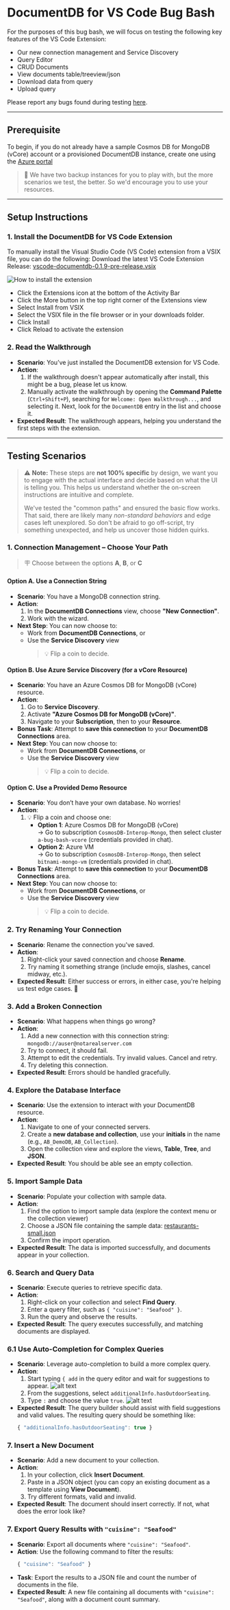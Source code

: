 # DocumentDB for VS Code Bug Bash

For the purposes of this bug bash, we will focus on testing the following key features of the VS Code Extension:

- Our new connection management and Service Discovery
- Query Editor
- CRUD Documents
- View documents table/treeview/json
- Download data from query
- Upload query

Please report any bugs found during testing [here](https://microsoft.sharepoint.com/:fl:/r/teams/CosmosDB/Shared%20Documents/Developer%20Experience%20Team/Loop%20paragraph%201.loop?d=w2ded8323914647c59e33d8f7c2137d0f&csf=1&web=1&nav=cz0lMkZ0ZWFtcyUyRkNvc21vc0RCJmQ9YiFPQjdRaHpYV1pVaTYtQ3VhWGtULUI2VFZ1TkYzOHlSSmdSMkhIWDVKMVpYUWpZWWE5ZE9BVEpQU2RWWkZVRWV3JmY9MDFUU043VDRSRFFQV1MyUlVSWVZEWjRNNlk2N0JCRzdJUCZjPSUyRiZmbHVpZD0xJmE9VGVhbXMmcD0lNDBmbHVpZHglMkZsb29wLXBhZ2UtY29udGFpbmVy).

--- 

## Prerequisite
To begin, if you do not already have a sample Cosmos DB for MongoDB (vCore) account or a provisioned DocumentDB instance, create one using the [Azure portal](aka.ms/tryvcore)

> 🛟 We have two backup instances for you to play with, but the more scenarios we test, the better. So we'd encourage you to use your resources.

---

## Setup Instructions

### 1. **Install the DocumentDB for VS Code Extension**

To manually install the Visual Studio Code (VS Code) extension from a VSIX file, you can do the following: Download the latest VS Code Extension Release: [vscode-documentdb-0.1.9-pre-release.vsix](https://github.com/khelanmodi/mongo-vs-code-bug-bash/blob/main/vscode-documentdb-0.1.9-pre-release.vsix)

![How to install the extension](images/vsix.png)

- Click the Extensions icon at the bottom of the Activity Bar
- Click the More button in the top right corner of the Extensions view
- Select Install from VSIX
- Select the VSIX file in the file browser or in your downloads folder.
- Click Install
- Click Reload to activate the extension

### 2. **Read the Walkthrough**

- **Scenario**: You’ve just installed the DocumentDB extension for VS Code.
- **Action**:
  1. If the walkthrough doesn't appear automatically after install, this might be a bug, please let us know.
  2. Manually activate the walkthrough by opening the **Command Palette** (`Ctrl+Shift+P`), searching for `Welcome: Open Walkthrough...`, and selecting it. Next, look for the `DocumentDB` entry in the list and choose it.
- **Expected Result**: The walkthrough appears, helping you understand the first steps with the extension.


---

## Testing Scenarios

> ⚠️ **Note:** These steps are **not 100% specific** by design, we want you to engage with the actual interface and decide based on what the UI is telling you. This helps us understand whether the on-screen instructions are intuitive and complete.  
>
> We've tested the "common paths" and ensured the basic flow works. That said, there are likely many *non-standard behaviors* and edge cases left unexplored. So don't be afraid to go off-script,  try something unexpected, and help us uncover those hidden quirks.

### 1. **Connection Management – Choose Your Path**

> 🪧 Choose between the options **A**, **B**, or **C**

#### **Option A. Use a Connection String**
- **Scenario**: You have a MongoDB connection string.
- **Action**:
  1. In the **DocumentDB Connections** view, choose **"New Connection"**.
  2. Work with the wizard.
- **Next Step**: You can now choose to:
  - Work from **DocumentDB Connections**, or
  - Use the **Service Discovery** view  
    > 💡 Flip a coin to decide.

#### **Option B. Use Azure Service Discovery (for a vCore Resource)**
- **Scenario**: You have an Azure Cosmos DB for MongoDB (vCore) resource.
- **Action**:
  1. Go to **Service Discovery**.
  2. Activate **"Azure Cosmos DB for MongoDB (vCore)"**.
  3. Navigate to your **Subscription**, then to your **Resource**.
- **Bonus Task**: Attempt to **save this connection** to your **DocumentDB Connections** area.
- **Next Step**: You can now choose to:
  - Work from **DocumentDB Connections**, or
  - Use the **Service Discovery** view  
    > 💡 Flip a coin to decide.

#### **Option C. Use a Provided Demo Resource**
- **Scenario**: You don’t have your own database. No worries!
- **Action**:
  1. 💡 Flip a coin and choose one:
     - **Option 1**: Azure Cosmos DB for MongoDB (vCore)  
       → Go to subscription `CosmosDB-Interop-Mongo`, then select cluster `a-bug-bash-vcore` (credentials provided in chat).
     - **Option 2**: Azure VM  
       → Go to subscription `CosmosDB-Interop-Mongo`, then select `bitnami-mongo-vm` (credentials provided in chat).
- **Bonus Task**: Attempt to **save this connection** to your **DocumentDB Connections** area.
- **Next Step**: You can now choose to:
  - Work from **DocumentDB Connections**, or
  - Use the **Service Discovery** view  
    > 💡 Flip a coin to decide.

### 2. **Try Renaming Your Connection**
- **Scenario**: Rename the connection you've saved.
- **Action**:
  1. Right-click your saved connection and choose **Rename**.
  2. Try naming it something strange (include emojis, slashes, cancel midway, etc.).
- **Expected Result**: Either success or errors, in either case, you're helping us test edge cases. 🧪

### 3. **Add a Broken Connection**
- **Scenario**: What happens when things go wrong?
- **Action**:
  1. Add a new connection with this connection string:  
     `mongodb://auser@notarealserver.com`
  2. Try to connect,  it should fail.
  3. Attempt to edit the credentials. Try invalid values. Cancel and retry.
  4. Try deleting this connection.
- **Expected Result**: Errors should be handled gracefully.

### 4. **Explore the Database Interface**

- **Scenario**: Use the extension to interact with your DocumentDB resource.
- **Action**:
  1. Navigate to one of your connected servers.
  2. Create a **new database and collection**,  use your **initials** in the name (e.g., `AB_DemoDB`, `AB_Collection`).
  3. Open the collection view and explore the views,  **Table**, **Tree**, and **JSON**.
- **Expected Result**: You should be able see an empty collection.

### 5. **Import Sample Data**

- **Scenario**: Populate your collection with sample data.
- **Action**:
  1. Find the option to import sample data (explore the context menu or the collection viewer)
  2. Choose a JSON file containing the sample data: [restaurants-small.json](restaurants-small.json)
  3. Confirm the import operation.
- **Expected Result**: The data is imported successfully, and documents appear in your collection.

### 6. **Search and Query Data**

- **Scenario**: Execute queries to retrieve specific data.
- **Action**:
  1. Right-click on your collection and select **Find Query**.
  2. Enter a query filter, such as `{ "cuisine": "Seafood" }`.
  3. Run the query and observe the results.
- **Expected Result**: The query executes successfully, and matching documents are displayed.

### 6.1 **Use Auto-Completion for Complex Queries**

- **Scenario**: Leverage auto-completion to build a more complex query.
- **Action**:
  1. Start typing `{ add` in the query editor and wait for suggestions to appear.
    ![alt text](images/image-1.png)
  2. From the suggestions, select `additionalInfo.hasOutdoorSeating`.
  3. Type `:` and choose the value `true`.
    ![alt text](images/image-2.png)
- **Expected Result**: The query builder should assist with field suggestions and valid values. The resulting query should be something like:  
  ```javascript
  { "additionalInfo.hasOutdoorSeating": true }
  ```

### 7. **Insert a New Document**

- **Scenario**: Add a new document to your collection.
- **Action**:
  1. In your collection, click **Insert Document**.
  2. Paste in a JSON object (you can copy an existing document as a template using **View Document**).
  3. Try different formats,  valid and invalid.
- **Expected Result**: The document should insert correctly. If not, what does the error look like?


### 7. **Export Query Results with `"cuisine": "Seafood"`**
   - **Scenario**: Export all documents where `"cuisine": "Seafood"`.
   - **Action**: Use the following command to filter the results:
     ```javascript
     { "cuisine": "Seafood" }
     ```
   - **Task**: Export the results to a JSON file and count the number of documents in the file.
   - **Expected Result**: A new file containing all documents with `"cuisine": "Seafood"`, along with a document count summary.

